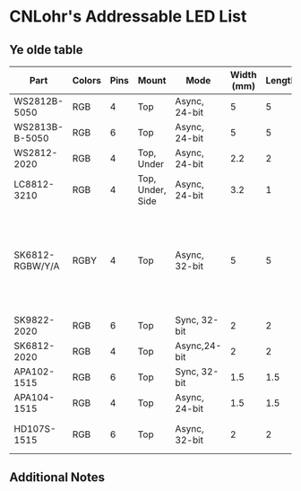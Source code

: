 # CNLohr's Addressable LED List

## Ye olde table

|Part|Colors|Pins|Mount|Mode|Width (mm)|Length|Height|PWM (kHz)|Current (mA)|Spec vmin|Spec vmax|Tested vmin|Have Used|Notes|Provider|Datasheet|
|---|---|---|---|---|---|---|---|---|---|---|---|---|---|---|---|---|
|WS2812B-5050|RGB|4|Top|Async, 24-bit|5|5|1.57|0.4||3.5|5.3|3|CNLohr||LCSC|[Link](https://github.com/cnlohr/addressable_leds/blob/master/WS2812B/WS2812B.pdf)|
|WS2813B-B-5050|RGB|6|Top|Async, 24-bit|5|5|1.65|2|50|3.5|5.3|3|CNLohr||LCSC|[Link](https://github.com/cnlohr/addressable_leds/blob/master/WS2813B-B/Worldsemi-WS2813B-B_C114592.pdf)|
|WS2812-2020|RGB|4|Top, Under|Async, 24-bit|2.2|2|0.84|2||3.7|5.3||||Aliexpress|[Link](https://github.com/cnlohr/addressable_leds/blob/master/WS2812B-2020/WS2812-2020_V1.0_EN.pdf)|
|LC8812-3210|RGB|4|Top, Under, Side|Async, 24-bit|3.2|1|1.5|1.2|60|3.5|5.3|3.3|CNLohr|Green Gamut Decent|SZ LED COLOR|[Link](https://github.com/cnlohr/addressable_leds/blob/master/LC8812-3210/LC8812B-3210_LED.pdf)|
|SK6812-RGBW/Y/A|RGBY|4|Top|Async, 32-bit|5|5|1.6|1.2|100|3.5|5.3|3|CNLohr|Also has Amber and Yellow variants (Custom order MOQ 1k)|SZ LED COLOR|[Link](https://github.com/cnlohr/addressable_leds/blob/master/SK6812RGBW/p2757_SK6812RGBW_REV01.pdf)|
|SK9822-2020|RGB|6|Top|Sync, 32-bit|2|2|.65|4|60|3.7|5.5|||||[Link](https://github.com/cnlohr/addressable_leds/blob/master/SK9822-2020/EC20-9822(SK9822-2020)%20LED%20Datasheet.pdf)|
|SK6812-2020|RGB|4|Top|Async,24-bit|2|2|.6|1.2||||||||[Link](https://github.com/cnlohr/addressable_leds/blob/master/SK6812-2020/SK6812-2020%20LED%20Datasheet.pdf)|
|APA102-1515|RGB|6|Top|Sync, 32-bit|1.5|1.5|0.9|||4.5|5.5|||Has Global|Aliexpress|[Link](https://github.com/cnlohr/addressable_leds/blob/master/APA102-1515/apa102-1515.pdf)|
|APA104-1515|RGB|4|Top|Async, 24-bit|1.5|1.5|0.75||15|3.8|5.5|||||[Link](https://github.com/cnlohr/addressable_leds/blob/master/APA102-1515/apa102-1515.pdf)|
|HD107S-1515|RGB|6|Top|Async, 32-bit|2|2||27|50||5.3|||||Based on HD107S-5050|

## Additional Notes

